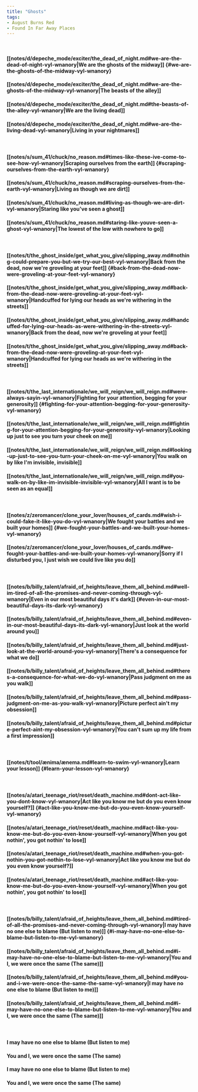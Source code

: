 ```yaml
---
title: "Ghosts"
tags:
- August Burns Red
- Found In Far Away Places
---
```

&nbsp;
#### [[notes/d/depeche_mode/exciter/the_dead_of_night.md#we-are-the-dead-of-night-vyl-wnanory|We are the ghosts of the midway]] {#we-are-the-ghosts-of-the-midway-vyl-wnanory}
#### [[notes/d/depeche_mode/exciter/the_dead_of_night.md#we-are-the-ghosts-of-the-midway-vyl-wnanory|The beasts of the alley]]
#### [[notes/d/depeche_mode/exciter/the_dead_of_night.md#the-beasts-of-the-alley-vyl-wnanory|We are the living dead]]
#### [[notes/d/depeche_mode/exciter/the_dead_of_night.md#we-are-the-living-dead-vyl-wnanory|Living in your nightmares]]
&nbsp;
#### [[notes/s/sum_41/chuck/no_reason.md#times-like-these-ive-come-to-see-how-vyl-wnanory|Scraping ourselves from the earth]] {#scraping-ourselves-from-the-earth-vyl-wnanory}
#### [[notes/s/sum_41/chuck/no_reason.md#scraping-ourselves-from-the-earth-vyl-wnanory|Living as though we are dirt]]
#### [[notes/s/sum_41/chuck/no_reason.md#living-as-though-we-are-dirt-vyl-wnanory|Staring like you've seen a ghost]]
#### [[notes/s/sum_41/chuck/no_reason.md#staring-like-youve-seen-a-ghost-vyl-wnanory|The lowest of the low with nowhere to go]]
&nbsp;
#### [[notes/t/the_ghost_inside/get_what_you_give/slipping_away.md#nothing-could-prepare-you-but-we-try-our-best-vyl-wnanory|Back from the dead, now we're groveling at your feet]] {#back-from-the-dead-now-were-groveling-at-your-feet-vyl-wnanory}
#### [[notes/t/the_ghost_inside/get_what_you_give/slipping_away.md#back-from-the-dead-now-were-groveling-at-your-feet-vyl-wnanory|Handcuffed for lying our heads as we're withering in the streets]]
#### [[notes/t/the_ghost_inside/get_what_you_give/slipping_away.md#handcuffed-for-lying-our-heads-as-were-withering-in-the-streets-vyl-wnanory|Back from the dead, now we're groveling at your feet]]
#### [[notes/t/the_ghost_inside/get_what_you_give/slipping_away.md#back-from-the-dead-now-were-groveling-at-your-feet-vyl-wnanory|Handcuffed for lying our heads as we're withering in the streets]]
&nbsp;
#### [[notes/t/the_last_internationale/we_will_reign/we_will_reign.md#were-always-sayin-vyl-wnanory|Fighting for your attention, begging for your generosity]] {#fighting-for-your-attention-begging-for-your-generosity-vyl-wnanory}
#### [[notes/t/the_last_internationale/we_will_reign/we_will_reign.md#fighting-for-your-attention-begging-for-your-generosity-vyl-wnanory|Looking up just to see you turn your cheek on me]]
#### [[notes/t/the_last_internationale/we_will_reign/we_will_reign.md#looking-up-just-to-see-you-turn-your-cheek-on-me-vyl-wnanory|You walk on by like I'm invisible, invisible]]
#### [[notes/t/the_last_internationale/we_will_reign/we_will_reign.md#you-walk-on-by-like-im-invisible-invisible-vyl-wnanory|All I want is to be seen as an equal]]
&nbsp;
#### [[notes/z/zeromancer/clone_your_lover/houses_of_cards.md#wish-i-could-fake-it-like-you-do-vyl-wnanory|We fought your battles and we built your homes]] {#we-fought-your-battles-and-we-built-your-homes-vyl-wnanory}
#### [[notes/z/zeromancer/clone_your_lover/houses_of_cards.md#we-fought-your-battles-and-we-built-your-homes-vyl-wnanory|Sorry if I disturbed you, I just wish we could live like you do]]
&nbsp;
#### [[notes/b/billy_talent/afraid_of_heights/leave_them_all_behind.md#well-im-tired-of-all-the-promises-and-never-coming-through-vyl-wnanory|Even in our most beautiful days it's dark]] {#even-in-our-most-beautiful-days-its-dark-vyl-wnanory}
#### [[notes/b/billy_talent/afraid_of_heights/leave_them_all_behind.md#even-in-our-most-beautiful-days-its-dark-vyl-wnanory|Just look at the world around you]]
#### [[notes/b/billy_talent/afraid_of_heights/leave_them_all_behind.md#just-look-at-the-world-around-you-vyl-wnanory|There's a consequence for what we do]]
#### [[notes/b/billy_talent/afraid_of_heights/leave_them_all_behind.md#theres-a-consequence-for-what-we-do-vyl-wnanory|Pass judgment on me as you walk]]
#### [[notes/b/billy_talent/afraid_of_heights/leave_them_all_behind.md#pass-judgment-on-me-as-you-walk-vyl-wnanory|Picture perfect ain't my obsession]]
#### [[notes/b/billy_talent/afraid_of_heights/leave_them_all_behind.md#picture-perfect-aint-my-obsession-vyl-wnanory|You can't sum up my life from a first impression]]
&nbsp;
#### [[notes/t/tool/ænima/ænema.md#learn-to-swim-vyl-wnanory|Learn your lesson]] {#learn-your-lesson-vyl-wnanory}
&nbsp;
#### [[notes/a/atari_teenage_riot/reset/death_machine.md#dont-act-like-you-dont-know-vyl-wnanory|Act like you know me but do you even know yourself?]] {#act-like-you-know-me-but-do-you-even-know-yourself-vyl-wnanory}
#### [[notes/a/atari_teenage_riot/reset/death_machine.md#act-like-you-know-me-but-do-you-even-know-yourself-vyl-wnanory|When you got nothin', you got nothin' to lose]]
#### [[notes/a/atari_teenage_riot/reset/death_machine.md#when-you-got-nothin-you-got-nothin-to-lose-vyl-wnanory|Act like you know me but do you even know yourself?]]
#### [[notes/a/atari_teenage_riot/reset/death_machine.md#act-like-you-know-me-but-do-you-even-know-yourself-vyl-wnanory|When you got nothin', you got nothin' to lose]]
&nbsp;
#### [[notes/b/billy_talent/afraid_of_heights/leave_them_all_behind.md#tired-of-all-the-promises-and-never-coming-through-vyl-wnanory|I may have no one else to blame (But listen to me)]] {#i-may-have-no-one-else-to-blame-but-listen-to-me-vyl-wnanory}
#### [[notes/b/billy_talent/afraid_of_heights/leave_them_all_behind.md#i-may-have-no-one-else-to-blame-but-listen-to-me-vyl-wnanory|You and I, we were once the same (The same)]]
#### [[notes/b/billy_talent/afraid_of_heights/leave_them_all_behind.md#you-and-i-we-were-once-the-same-the-same-vyl-wnanory|I may have no one else to blame (But listen to me)]]
#### [[notes/b/billy_talent/afraid_of_heights/leave_them_all_behind.md#i-may-have-no-one-else-to-blame-but-listen-to-me-vyl-wnanory|You and I, we were once the same (The same)]]
&nbsp;
#### I may have no one else to blame (But listen to me)
#### You and I, we were once the same (The same)
#### I may have no one else to blame (But listen to me)
#### You and I, we were once the same (The same)
